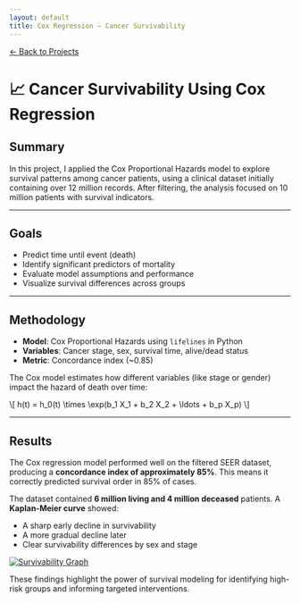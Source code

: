 ```yaml
---
layout: default
title: Cox Regression – Cancer Survivability
---
```


[← Back to Projects](/projects)

# 📈 Cancer Survivability Using Cox Regression

## Summary

In this project, I applied the Cox Proportional Hazards model to explore survival patterns among cancer patients, using a clinical dataset initially containing over 12 million records. After filtering, the analysis focused on 10 million patients with survival indicators.

---

## Goals

- Predict time until event (death)
- Identify significant predictors of mortality
- Evaluate model assumptions and performance
- Visualize survival differences across groups

---

## Methodology

- **Model**: Cox Proportional Hazards using `lifelines` in Python  
- **Variables**: Cancer stage, sex, survival time, alive/dead status  
- **Metric**: Concordance index (~0.85)

The Cox model estimates how different variables (like stage or gender) impact the hazard of death over time:

\\[
h(t) = h_0(t) \times \exp(b_1 X_1 + b_2 X_2 + \ldots + b_p X_p)
\\]

---

## Results

The Cox regression model performed well on the filtered SEER dataset, producing a **concordance index of approximately 85%**. This means it correctly predicted survival order in 85% of cases.

The dataset contained **6 million living and 4 million deceased** patients. A **Kaplan-Meier curve** showed:

- A sharp early decline in survivability
- A more gradual decline later
- Clear survivability differences by sex and stage

[![Survivability Graph](/assets/img/stage-rate.png)](/assets/img/stage-rate.png)

These findings highlight the power of survival modeling for identifying high-risk groups and informing targeted interventions.
